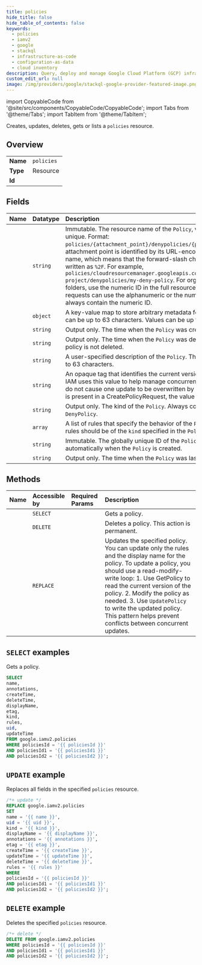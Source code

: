```yaml
---
title: policies
hide_title: false
hide_table_of_contents: false
keywords:
  - policies
  - iamv2
  - google
  - stackql
  - infrastructure-as-code
  - configuration-as-data
  - cloud inventory
description: Query, deploy and manage Google Cloud Platform (GCP) infrastructure and resources using SQL
custom_edit_url: null
image: /img/providers/google/stackql-google-provider-featured-image.png
---
```


import CopyableCode from '@site/src/components/CopyableCode/CopyableCode';
import Tabs from '@theme/Tabs';
import TabItem from '@theme/TabItem';

Creates, updates, deletes, gets or lists a <code>policies</code> resource.

## Overview
<table><tbody>
<tr><td><b>Name</b></td><td><code>policies</code></td></tr>
<tr><td><b>Type</b></td><td>Resource</td></tr>
<tr><td><b>Id</b></td><td><CopyableCode code="google.iamv2.policies" /></td></tr>
</tbody></table>

## Fields
| Name | Datatype | Description |
|:-----|:---------|:------------|
| <CopyableCode code="name" /> | `string` | Immutable. The resource name of the `Policy`, which must be unique. Format: `policies/{attachment_point}/denypolicies/{policy_id}` The attachment point is identified by its URL-encoded full resource name, which means that the forward-slash character, `/`, must be written as `%2F`. For example, `policies/cloudresourcemanager.googleapis.com%2Fprojects%2Fmy-project/denypolicies/my-deny-policy`. For organizations and folders, use the numeric ID in the full resource name. For projects, requests can use the alphanumeric or the numeric ID. Responses always contain the numeric ID. |
| <CopyableCode code="annotations" /> | `object` | A key-value map to store arbitrary metadata for the `Policy`. Keys can be up to 63 characters. Values can be up to 255 characters. |
| <CopyableCode code="createTime" /> | `string` | Output only. The time when the `Policy` was created. |
| <CopyableCode code="deleteTime" /> | `string` | Output only. The time when the `Policy` was deleted. Empty if the policy is not deleted. |
| <CopyableCode code="displayName" /> | `string` | A user-specified description of the `Policy`. This value can be up to 63 characters. |
| <CopyableCode code="etag" /> | `string` | An opaque tag that identifies the current version of the `Policy`. IAM uses this value to help manage concurrent updates, so they do not cause one update to be overwritten by another. If this field is present in a CreatePolicyRequest, the value is ignored. |
| <CopyableCode code="kind" /> | `string` | Output only. The kind of the `Policy`. Always contains the value `DenyPolicy`. |
| <CopyableCode code="rules" /> | `array` | A list of rules that specify the behavior of the `Policy`. All of the rules should be of the `kind` specified in the `Policy`. |
| <CopyableCode code="uid" /> | `string` | Immutable. The globally unique ID of the `Policy`. Assigned automatically when the `Policy` is created. |
| <CopyableCode code="updateTime" /> | `string` | Output only. The time when the `Policy` was last updated. |

## Methods
| Name | Accessible by | Required Params | Description |
|:-----|:--------------|:----------------|:------------|
| <CopyableCode code="get" /> | `SELECT` | <CopyableCode code="policiesId, policiesId1, policiesId2" /> | Gets a policy. |
| <CopyableCode code="delete" /> | `DELETE` | <CopyableCode code="policiesId, policiesId1, policiesId2" /> | Deletes a policy. This action is permanent. |
| <CopyableCode code="update" /> | `REPLACE` | <CopyableCode code="policiesId, policiesId1, policiesId2" /> | Updates the specified policy. You can update only the rules and the display name for the policy. To update a policy, you should use a read-modify-write loop: 1. Use GetPolicy to read the current version of the policy. 2. Modify the policy as needed. 3. Use `UpdatePolicy` to write the updated policy. This pattern helps prevent conflicts between concurrent updates. |

## `SELECT` examples

Gets a policy.

```sql
SELECT
name,
annotations,
createTime,
deleteTime,
displayName,
etag,
kind,
rules,
uid,
updateTime
FROM google.iamv2.policies
WHERE policiesId = '{{ policiesId }}'
AND policiesId1 = '{{ policiesId1 }}'
AND policiesId2 = '{{ policiesId2 }}'; 
```

## `UPDATE` example

Replaces all fields in the specified <code>policies</code> resource.

```sql
/*+ update */
REPLACE google.iamv2.policies
SET 
name = '{{ name }}',
uid = '{{ uid }}',
kind = '{{ kind }}',
displayName = '{{ displayName }}',
annotations = '{{ annotations }}',
etag = '{{ etag }}',
createTime = '{{ createTime }}',
updateTime = '{{ updateTime }}',
deleteTime = '{{ deleteTime }}',
rules = '{{ rules }}'
WHERE 
policiesId = '{{ policiesId }}'
AND policiesId1 = '{{ policiesId1 }}'
AND policiesId2 = '{{ policiesId2 }}';
```

## `DELETE` example

Deletes the specified <code>policies</code> resource.

```sql
/*+ delete */
DELETE FROM google.iamv2.policies
WHERE policiesId = '{{ policiesId }}'
AND policiesId1 = '{{ policiesId1 }}'
AND policiesId2 = '{{ policiesId2 }}';
```
